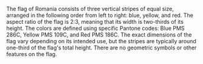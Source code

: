 The flag of Romania consists of three vertical stripes of equal size, arranged in the following order from left to right: blue, yellow, and red. The aspect ratio of the flag is 2:3, meaning that its width is two-thirds of its height. The colors are defined using specific Pantone codes: Blue PMS 286C, Yellow PMS 109C, and Red PMS 186C. The exact dimensions of the flag vary depending on its intended use, but the stripes are typically around one-third of the flag's total height. There are no geometric symbols or other features on the flag.